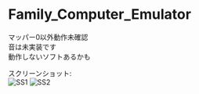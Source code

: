 # Family_Computer_Emulator
マッパー0以外動作未確認  
音は未実装です  
動作しないソフトあるかも  
  
  
  
  
  
スクリーンショット:  
![SS1](https://user-images.githubusercontent.com/81889210/172295024-8b362fc4-9f08-4f01-858c-771cb96c6923.png)
![SS2](https://user-images.githubusercontent.com/81889210/172295027-c4403e5e-9949-4777-babc-c886618d613a.png)
